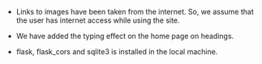 * Links to images have been taken from the internet. So, we assume that the user has internet access while using the site.

* We have added the typing effect on the home page on headings.

* flask, flask_cors and sqlite3 is installed in the local machine.
